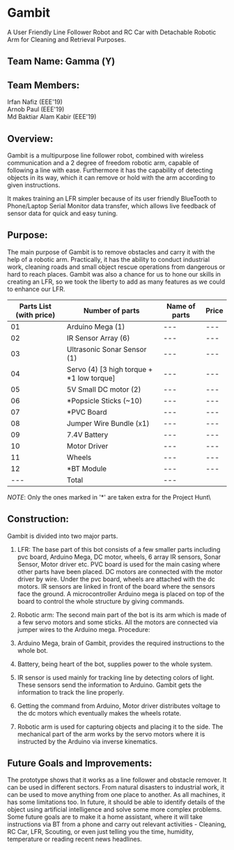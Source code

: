 # Gambit
A User Friendly Line Follower Robot and RC Car with Detachable Robotic Arm for Cleaning and 
Retrieval Purposes.
 
## Team Name: Gamma (ϒ)

## Team Members:
Irfan Nafiz (EEE'19)\
Arnob Paul (EEE'19)\
Md Baktiar Alam Kabir (EEE'19)

## Overview:
Gambit is a multipurpose line follower robot, combined with wireless communication and a 2 degree of freedom robotic arm, capable of following a line with ease. Furthermore it has the capability of detecting objects in its way, which it can remove or hold with the arm according to given instructions.

It makes training an LFR simpler because of its user friendly BlueTooth to Phone/Laptop Serial Monitor data transfer, which allows live feedback of sensor data for quick and easy tuning.

## Purpose:
The main purpose of Gambit is to remove obstacles and carry it with the help of a robotic arm. 
Practically, it has the ability to conduct industrial work, cleaning roads and small object rescue operations from dangerous or hard to reach places.
Gambit was also a chance for us to hone our skills in creating an LFR, so we took the liberty to add as many features as we could to enhance our LFR.

| Parts List (with price) | Number of parts | Name of parts | Price |
| --- | --- | --- | --- |
| 01 | Arduino Mega (1) | --- | --- |
| 02 | IR Sensor Array (6) | --- | --- |
| 03 | Ultrasonic Sonar Sensor (1) | --- | --- |
| 04 | Servo (4) [3 high torque + *1 low torque] | --- | --- |
| 05 | 5V Small DC motor (2) | --- | --- |
| 06 | *Popsicle Sticks (~10) | --- | --- |
| 07 | *PVC Board | --- | --- |
| 08 | Jumper Wire Bundle (x1) | --- | --- |
| 09 | 7.4V Battery | --- | --- |
| 10 | Motor Driver | --- | --- |
| 11 | Wheels | --- | --- |
| 12 | *BT Module | --- | --- |
| --- | Total | --- |
 

*NOTE*: Only the ones marked in '*' are taken extra for the Project Hunt\
## Construction:
Gambit is divided into two major parts.
1.   LFR: The base part of this bot consists of a few smaller parts including pvc board, Arduino Mega, DC motor, wheels,  6 array IR sensors, Sonar Sensor, Motor driver etc. PVC board is used for the main casing where other parts have been placed. DC motors are connected with the motor driver by wire. Under the pvc board, wheels are attached with the dc motors. IR sensors are linked in front of the board where the sensors face the ground. A microcontroller Arduino mega is placed on top of the board to control the whole structure by giving commands.
 
2.   Robotic arm: The second main part of the bot is its arm which is made of a few servo motors and some sticks. All the motors are connected via jumper wires to the Arduino mega.
Procedure:
1.   Arduino Mega, brain of Gambit, provides the required instructions to the whole bot.
2.   Battery, being heart of the bot, supplies power to the whole system.
3.   IR sensor is used mainly for tracking line by detecting colors of light. These sensors send the information to Arduino. Gambit gets the information to track the line properly.
4.   Getting the command from Arduino, Motor driver distributes voltage to the dc motors which eventually makes the wheels rotate.
5.   Robotic arm is used for capturing objects and placing it to the side. The mechanical part of the arm works by the servo motors where it is instructed by the Arduino via inverse kinematics.
 

## Future Goals and Improvements:
The prototype shows that it works as a line follower and obstacle remover. It can be used in different sectors. From natural disasters to industrial work, it can be used to move anything from one place to another. As all machines, it has some limitations too. In future, it should be able to identify details of the object using artificial intelligence and solve some more complex problems.
Some future goals are to make it a home assistant, where it will take instructions via BT from a phone and carry out relevant activities - Cleaning, RC Car, LFR, Scouting, or even just telling you the time, humidity, temperature or reading recent news headlines.
